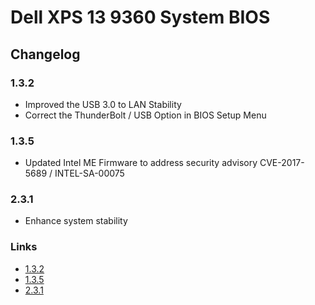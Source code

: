 # Dell XPS 13 9360 System BIOS

## Changelog

### 1.3.2

* Improved the USB 3.0 to LAN Stability
* Correct the ThunderBolt / USB Option in BIOS Setup Menu

### 1.3.5

* Updated Intel ME Firmware to address security advisory CVE-2017-5689 / INTEL-SA-00075

### 2.3.1

* Enhance system stability

### Links

* [1.3.2][bios132]
* [1.3.5][bios135]
* [2.3.1][bios231]

[bios132]:http://www.dell.com/support/home/nz/en/nzdhs1/Drivers/DriversDetails?driverId=4F61T
[bios135]:http://www.dell.com/support/home/nz/en/nzdhs1/Drivers/DriversDetails?driverId=8C84P
[bios231]:http://www.dell.com/support/home/nz/en/nzdhs1/drivers/driversdetails?driverId=JGCWT
